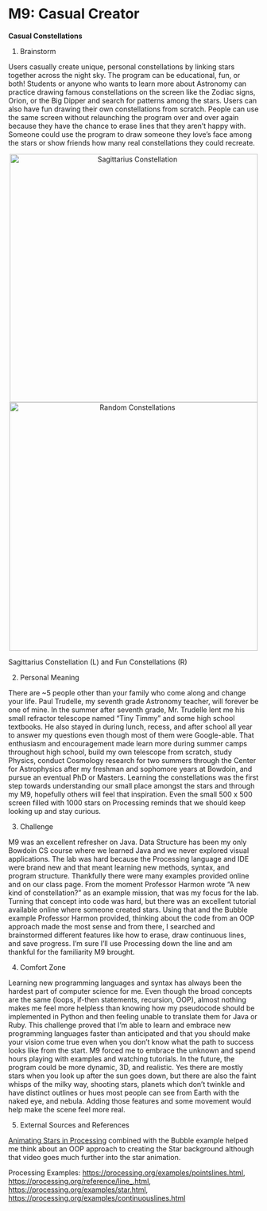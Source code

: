 # M9: Casual Creator 

**Casual Constellations**

1. Brainstorm

Users casually create unique, personal constellations by linking stars together across the night sky. The program can be educational, fun, or both! Students or anyone who wants to learn more about Astronomy can practice drawing famous constellations on the screen like the Zodiac signs, Orion, or the Big Dipper and search for patterns among the stars. Users can also have fun drawing their own constellations from scratch. People can use the same screen without relaunching the program over and over again because they have the chance to erase lines that they aren’t happy with. Someone could use the program to draw someone they love’s face among the stars or show friends how many real constellations they could recreate.

<p align="center">
<img width="499" alt="Sagittarius Constellation" src="https://user-images.githubusercontent.com/79057793/207631923-19c716c2-382c-4232-93b7-c87bf0cd3d89.png"> <img width="500" alt="Random Constellations" src="https://user-images.githubusercontent.com/79057793/207632529-c9ae5edf-a95c-4f9e-98ad-39950d7852df.png">
  
Sagittarius Constellation (L) and Fun Constellations (R)
</p>

2. Personal Meaning

There are ~5 people other than your family who come along and change your life. Paul Trudelle, my seventh grade Astronomy teacher, will forever be one of mine. In the summer after seventh grade, Mr. Trudelle lent me his small refractor telescope named “Tiny Timmy” and some high school textbooks. He also stayed in during lunch, recess, and after school all year to answer my questions even though most of them were Google-able. That enthusiasm and encouragement made learn more during summer camps throughout high school, build my own telescope from scratch, study Physics, conduct Cosmology research for two summers through the Center for Astrophysics after my freshman and sophomore years at Bowdoin, and pursue an eventual PhD or Masters. Learning the constellations was the first step towards understanding our small place amongst the stars and through my M9, hopefully others will feel that inspiration. Even the small 500 x 500 screen filled with 1000 stars on Processing reminds that we should keep looking up and stay curious. 

3. Challenge

M9 was an excellent refresher on Java. Data Structure has been my only Bowdoin CS course where we learned Java and we never explored visual applications. The lab was hard because the Processing language and IDE were brand new and that meant learning new methods, syntax, and program structure. Thankfully there were many examples provided online and on our class page. From the moment Professor Harmon wrote “A new kind of constellation?” as an example mission, that was my focus for the lab. Turning that concept into code was hard, but there was an excellent tutorial available online where someone created stars. Using that and the Bubble example Professor Harmon provided, thinking about the code from an OOP approach made the most sense and from there, I searched and brainstormed different features like how to erase, draw continuous lines, and save progress. I’m sure I’ll use Processing down the line and am thankful for the familiarity M9 brought. 

4. Comfort Zone

Learning new programming languages and syntax has always been the hardest part of computer science for me. Even though the broad concepts are the same (loops, if-then statements, recursion, OOP), almost nothing makes me feel more helpless than knowing how my pseudocode should be implemented in Python and then feeling unable to translate them for Java or Ruby. This challenge proved that I’m able to learn and embrace new programming languages faster than anticipated and that you should make your vision come true even when you don’t know what the path to success looks like from the start. M9 forced me to embrace the unknown and spend hours playing with examples and watching tutorials. In the future, the program could be more dynamic, 3D, and realistic. Yes there are mostly stars when you look up after the sun goes down, but there are also the faint whisps of the milky way, shooting stars, planets which don’t twinkle and have distinct outlines or hues most people can see from Earth with the naked eye, and nebula. Adding those features and some movement would help make the scene feel more real. 

5. External Sources and References

[Animating Stars in Processing](https://www.youtube.com/watch?v=ixD-sZ2tSu0&themeRefresh=1) combined with the Bubble example helped me think about an OOP approach to creating the Star background although that video goes much further into the star animation. 

Processing Examples: 
https://processing.org/examples/pointslines.html, https://processing.org/reference/line_.html, https://processing.org/examples/star.html, https://processing.org/examples/continuouslines.html 

